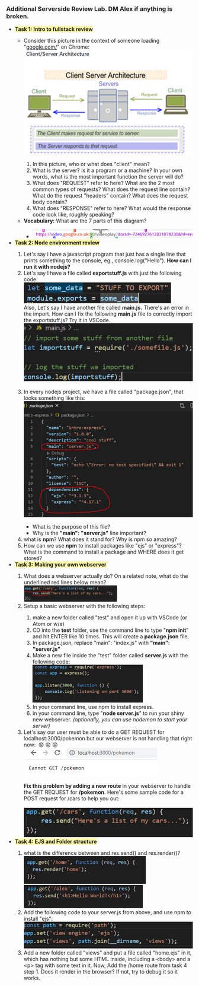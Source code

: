 ### Additional Serverside Review Lab. DM Alex if anything is broken. ###

<div>
<span><div><ul><li><div><span style="background-color: rgb(255, 250, 165); font-weight: bold;-evernote-highlight:true;">Task 1: Intro to fullstack review </span></div></li><ul><li><div>Consider this picture in the context of someone loading &quot;<a href="http://google.com/">google.com/</a>&quot; on Chrome: <img src="Evernote.enex_files/Image.png" type="image/png" data-filename="Image.png"/></div></li><ol><li><div>In this picture, who or what does &quot;client&quot; mean?</div></li><li><div>What is the server? Is it a program or a machine? In your own words, what is the most important function the server will do?</div></li><li><div>What does &quot;REQUEST&quot; refer to here? What are the 2 most common types of requests? What does the request line contain? What do the request &quot;headers&quot; contain? What does the request body contain?</div></li><li><div>What does &quot;RESPONSE&quot; refer to here? What would the response code look like, roughly speaking?</div></li></ol><li><div><span style="font-weight: bold;">Vocabulary:</span> What are the 7 parts of this diagram?</div></li><ul><li><div><img src="Evernote.enex_files/Image [1].png" type="image/png" data-filename="Image.png"/></div></li></ul></ul><li><div><span style="background-color: rgb(255, 250, 165); font-weight: bold;-evernote-highlight:true;">Task 2: Node environment review</span></div></li><ol><li><div>Let's say i have a javascript program that just has a single line that prints something to the console, eg., console.log(&quot;Hello&quot;). <span style="font-weight: bold;">How can I run it with nodejs?</span></div></li><li><div>Let's say I have a file called <span style="font-weight: bold;">exportstuff.js</span> with just the following code:</div><div><img src="Evernote.enex_files/Image [2].png" type="image/png" data-filename="Image.png"/></div><div>Also, Let's say I have another file called <span style="font-weight: bold;">main.js.</span> There's an error in the import. How can I fix the following <span style="font-weight: bold;">main.js</span> file to correctly import the exportstuff.js? Try it in VSCode.</div><div><img src="Evernote.enex_files/Image [3].png" type="image/png" data-filename="Image.png"/></div><div><br/></div></li><li><div>In every nodejs project, we have a file called &quot;package.json&quot;, that looks something like this: <img src="Evernote.enex_files/Image [4].png" type="image/png" data-filename="Image.png"/></div></li><ul><li><div>What is the purpose of this file?</div></li><li><div>Why is the <span style="font-weight: bold;">&quot;main&quot;: &quot;server.js&quot;</span> line important?</div></li></ul><li><div>what is <span style="font-weight: bold;">npm</span>? What does it stand for? Why is npm so amazing?</div></li><li><div>How can we use <span style="font-weight: bold;">npm</span> to install packages like &quot;ejs&quot; or &quot;express&quot;? What is the command to install a package and WHERE does it get stored?</div></li></ol><li><div><span style="background-color: rgb(255, 250, 165); font-weight: bold;-evernote-highlight:true;">Task 3: Making your own webserver</span></div></li><ol><li><div>What does a webserver actually do? On a related note, what do the underlined red lines below mean?<img src="Evernote.enex_files/Image [5].png" type="image/png" data-filename="Image.png" width="251"/></div></li><li><div>Setup a basic webserver with the following steps:</div></li><ol><li><div>make a new folder called &quot;test&quot; and open it up with VSCode (or Atom or w/e)</div></li><li><div>CD into the <span style="font-weight: bold;">test</span> folder, use the command line to type &quot;<span style="font-weight: bold;">npm init</span>&quot; and hit ENTER like 10 times. This will create a <span style="font-weight: bold;">package.json</span> file.</div></li><li><div>In package.json, replace &quot;main&quot;: &quot;index.js&quot; with <span style="font-weight: bold;">&quot;main&quot;: &quot;server.js&quot;</span></div></li><li><div>Make a new file inside the &quot;test&quot; folder called <span style="font-weight: bold;">server.js</span> with the following code:</div><div><img src="Evernote.enex_files/Image [6].png" type="image/png" data-filename="Image.png" width="298"/></div></li><li><div>In your command line, use npm to install express.</div></li><li><div>in your command line, type &quot;<span style="font-weight: bold;">node server.js</span>&quot; to run your shiny new webserver. <span style="font-style: italic;">(optionally, you can use nodemon to start your server)</span></div></li></ol><li><div>Let's say our user must be able to do a GET REQUEST for localhost:3000/pokemon but our webserver is not handling that right now:  😞 😞 😞 </div><div> <img src="Evernote.enex_files/Image [7].png" type="image/png" data-filename="Image.png"/></div><div><br/></div><div><span style="font-weight: bold;">Fix this problem by adding a new route</span> in your webserver to handle the GET REQUEST for <span style="font-weight: bold;">/pokemon</span>. Here's some sample code for a POST request for /cars to help you out:</div><div><br/></div><div><img src="Evernote.enex_files/Image [8].png" type="image/png" data-filename="Image.png"/></div></li></ol><li><div><span style="background-color: rgb(255, 250, 165); font-weight: bold;-evernote-highlight:true;">Task 4: EJS and Folder structure</span></div></li><ol><li><div><span style="box-sizing: border-box;">what is the difference between and res.send() and res.render()?</span><img src="Evernote.enex_files/Image [9].png" type="image/png" data-filename="Image.png" width="329"/><img src="Evernote.enex_files/Image [10].png" type="image/png" data-filename="Image.png"/></div></li><li><div>Add the following code to your server.js from above, and use npm to install &quot;ejs&quot;:</div><div><img src="Evernote.enex_files/Image [11].png" type="image/png" data-filename="Image.png"/></div></li><li><div>Add a new folder called &quot;views&quot; and put a file called &quot;home.ejs&quot; in it, which has nothing but some HTML inside, including a &lt;body&gt; and a &lt;p&gt; tag with some text in it. Now, Add the /home route from task 4 step 1. Does it render in the browser? If not, try to debug it so it works.</div></li></ol></ul></div></span>
</div>
